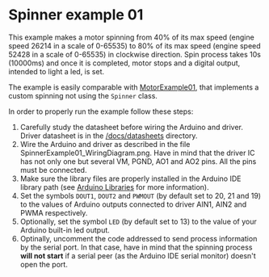 # Spinner example 01
This example makes a motor spinning from 40% of its max speed (engine speed 26214 in a scale of 0-65535) to 80% of its max speed (engine speed 52428 in a scale of 0-65535) in clockwise direction. Spin process takes 10s (10000ms) and once it is completed, motor stops and a digital output, intended to light a led, is set.

The example is easily comparable with [MotorExample01](https://github.com/VGavara/ArduinoTB6612FNG/tree/main/examples/Motor/MotorExample01), that implements a custom spinning not using the `Spinner` class.

In order to properly run the example follow these steps:
1. Carefully study the datasheet before wiring the Arduino and driver. Driver datasheet is in the [/docs/datasheets](https://github.com/VGavara/ArduinoTB6612FNG/tree/main/docs/datasheets) directory.
2. Wire the Arduino and driver as described in the file SpinnerExample01_WiringDiagram.png. Have in mind that the driver IC has not only one but several VM, PGND, AO1 and AO2 pins. All the pins must be connected. 
3. Make sure the library files are properly installed in the Arduino IDE library path (see [Arduino Libraries](https://www.arduino.cc/en/Hacking/Libraries) for more information).
4. Set the symbols `DOUT1`, `DOUT2` and `PWMOUT` (by default set to 20, 21 and 19) to the values of Arduino outputs connected to driver AIN1, AIN2 and PWMA respectively.
5. Optionally, set the symbol `LED` (by default set to 13) to the value of your Arduino built-in led output.
6. Optinally, uncomment the code addressed to send process information by the serial port. In that case, have in mind that the spinning process **will not start** if a serial peer (as the Arduino IDE serial monitor) doesn't open the port.